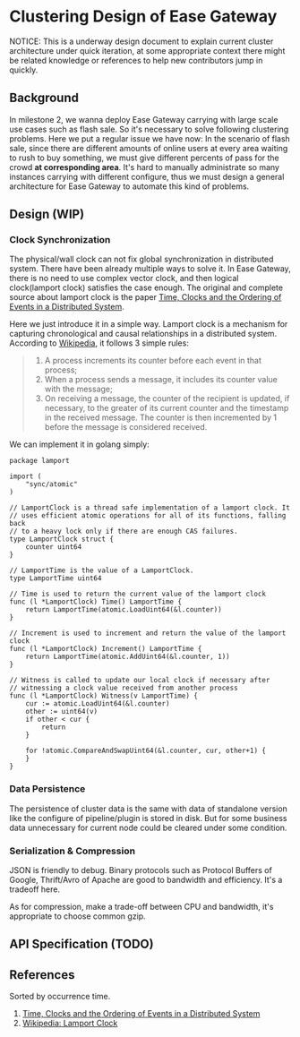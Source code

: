 # Clustering Design of Ease Gateway

NOTICE: This is a underway design document to explain current cluster architecture under quick iteration, at some appropriate context there might be related knowledge or references to help new contributors jump in quickly.

## Background
In milestone 2, we wanna deploy Ease Gateway carrying with large scale use cases such as flash sale. So it's necessary to solve following clustering problems.
Here we put a regular issue we have now: In the scenario of flash sale, since there are different amounts of online users at every area waiting to rush to buy something, we must give different percents of pass for the crowd **at corresponding area**. It's hard to manually administrate so many instances carrying with different configure, thus we must design a general architecture for Ease Gateway to automate this kind of problems.

## Design (WIP)

### Clock Synchronization
The physical/wall clock can not fix global synchronization in distributed system. There have been already multiple ways to solve it. In Ease Gateway, there is no need to use complex vector clock, and then logical clock(lamport clock) satisfies the case enough. The original and complete source about lamport clock is the paper [Time, Clocks and the Ordering of Events in a Distributed System](http://lamport.azurewebsites.net/pubs/time-clocks.pdf).

Here we just introduce it in a simple way. Lamport clock is a mechanism for capturing chronological and causal relationships in a distributed system. According to [Wikipedia](https://en.wikipedia.org/wiki/Lamport_timestamps), it follows 3 simple rules:

> 1. A process increments its counter before each event in that process;
> 2. When a process sends a message, it includes its counter value with the message;
> 3. On receiving a message, the counter of the recipient is updated, if necessary, to the greater of its current counter and the timestamp in the received message. The counter is then incremented by 1 before the message is considered received.

We can implement it in golang simply:
```golang
package lamport

import (
	"sync/atomic"
)

// LamportClock is a thread safe implementation of a lamport clock. It
// uses efficient atomic operations for all of its functions, falling back
// to a heavy lock only if there are enough CAS failures.
type LamportClock struct {
	counter uint64
}

// LamportTime is the value of a LamportClock.
type LamportTime uint64

// Time is used to return the current value of the lamport clock
func (l *LamportClock) Time() LamportTime {
	return LamportTime(atomic.LoadUint64(&l.counter))
}

// Increment is used to increment and return the value of the lamport clock
func (l *LamportClock) Increment() LamportTime {
	return LamportTime(atomic.AddUint64(&l.counter, 1))
}

// Witness is called to update our local clock if necessary after
// witnessing a clock value received from another process
func (l *LamportClock) Witness(v LamportTime) {
	cur := atomic.LoadUint64(&l.counter)
	other := uint64(v)
	if other < cur {
		return
	}

	for !atomic.CompareAndSwapUint64(&l.counter, cur, other+1) {
	}
}
```

### Data Persistence
The persistence of cluster data is the same with data of standalone version like the configure of pipeline/plugin is stored in disk. But for some business data unnecessary for current node could be cleared under some condition.

### Serialization & Compression
JSON is friendly to debug. Binary protocols such as Protocol Buffers of Google, Thrift/Avro of Apache are good to bandwidth and efficiency. It's a tradeoff here.

As for compression, make a trade-off between CPU and bandwidth, it's appropriate to choose common gzip.

## API Specification (TODO)

## References
Sorted by occurrence time.

1. [Time, Clocks and the Ordering of Events in a Distributed System](http://lamport.azurewebsites.net/pubs/time-clocks.pdf)
2. [Wikipedia: Lamport Clock](https://en.wikipedia.org/wiki/Lamport_timestamps)
